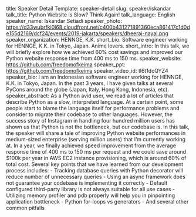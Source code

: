 title: Speaker Detail
Template: speaker-detail
slug: speaker/iskandar
talk_title: Python Website is Slow? Think Again!
talk_language: English
speaker_name: Iskandar Setiadi
speaker_photo: https://d33wubrfki0l68.cloudfront.net/c400b431271891360eca861417c1d0de155d2169/dcf24/events/2019-jakarta/speakers/dheeraj-nayal.png
speaker_organization: HENNGE, K.K.
short_bio: Software engineer working for HENNGE, K.K. in Tokyo, Japan. Anime lovers.
short_intro: In this talk, we will briefly explore how we achieved 60% cost savings and improved our Python website response time from 400 ms to 150 ms.
speaker_website: https://github.com/freedomofkeima
speaker_ppt: https://github.com/freedomofkeima
speaker_video_id: tl6t1dcQYZ4
speaker_bio: I am an Indonesian software engineer working for HENNGE, K.K. in Tokyo, Japan. In the past 3 years, I have given talks at several PyCons around the globe (Japan, Italy, Hong Kong, Indonesia, etc).
speaker_abstract: As a Python avid user, we read a lot of articles that describe Python as a slow, interpreted language. At a certain point, some people start to blame the language itself for performance problems and consider to migrate their codebase to other languages. 
    However, the success story of Instagram in handling four hundred million users has shown us that Python is not the bottleneck, but our codebase is. 
    In this talk, the speaker will share a tale of improving Python website performances in medium-sized enterprise (serving million users) that I’m currently working at. In a year, we finally achieved speed improvement from the average response time of 400 ms to 150 ms per request and we could save around $100k per year in AWS EC2 instance provisioning, which is around 60% of total cost. 
    Several key points that we have learned from our development process includes: 
    - Tracking database queries with Python decorator will reduce number of unnecessary queries 
    - Using an async framework does not guarantee your codebase is implementing it correctly 
    - Default configured third-party library is not always suitable for all use cases 
    - Utilizing memory profiler and pdb properly will help you in pinpointing application bottleneck 
    - Python for-loops vs generators 
    - And several other common pitfalls
